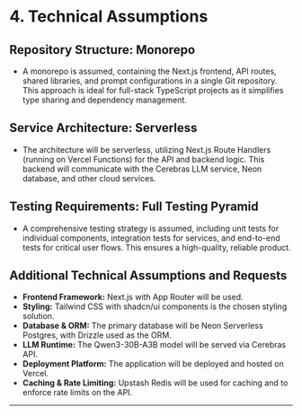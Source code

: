 # 4. Technical Assumptions

## Repository Structure: Monorepo
* A monorepo is assumed, containing the Next.js frontend, API routes, shared libraries, and prompt configurations in a single Git repository. This approach is ideal for full-stack TypeScript projects as it simplifies type sharing and dependency management.

## Service Architecture: Serverless
* The architecture will be serverless, utilizing Next.js Route Handlers (running on Vercel Functions) for the API and backend logic. This backend will communicate with the Cerebras LLM service, Neon database, and other cloud services.

## Testing Requirements: Full Testing Pyramid
* A comprehensive testing strategy is assumed, including unit tests for individual components, integration tests for services, and end-to-end tests for critical user flows. This ensures a high-quality, reliable product.

## Additional Technical Assumptions and Requests
* **Frontend Framework:** Next.js with App Router will be used.
* **Styling:** Tailwind CSS with shadcn/ui components is the chosen styling solution.
* **Database & ORM:** The primary database will be Neon Serverless Postgres, with Drizzle used as the ORM.
* **LLM Runtime:** The Qwen3-30B-A3B model will be served via Cerebras API.
* **Deployment Platform:** The application will be deployed and hosted on Vercel.
* **Caching & Rate Limiting:** Upstash Redis will be used for caching and to enforce rate limits on the API.

---
